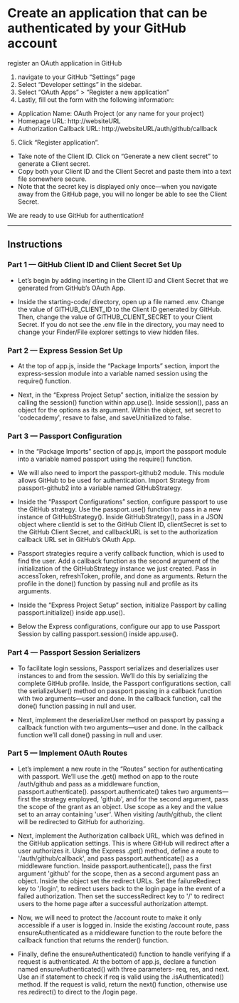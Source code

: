 # Create an application that can be authenticated by your GitHub account
register an OAuth application in GitHub
1. navigate to your GitHub “Settings” page
2. Select “Developer settings” in the sidebar.
3. Select “OAuth Apps” > “Register a new application”
4. Lastly, fill out the form with the following information:
  - Application Name: OAuth Project (or any name for your project)
  - Homepage URL: http://websiteURL
  - Authorization Callback URL: http://websiteURL/auth/github/callback
5. Click “Register application”.
- Take note of the Client ID. Click on “Generate a new client secret” to generate a Client secret.
- Copy both your Client ID and the Client Secret and paste them into a text file somewhere secure. 
- Note that the secret key is displayed only once—when you navigate away from the GitHub page, you will no longer be able to see the Client Secret.

We are ready to use GitHub for authentication!

---
## Instructions
### Part 1 — GitHub Client ID and Client Secret Set Up
- Let’s begin by adding inserting in the Client ID and Client Secret that we generated from GitHub’s OAuth App.

- Inside the starting-code/ directory, open up a file named .env. Change the value of GITHUB_CLIENT_ID to the Client ID generated by GitHub. Then, change the value of GITHUB_CLIENT_SECRET to your Client Secret. If you do not see the .env file in the directory, you may need to change your Finder/File explorer settings to view hidden files.


### Part 2 — Express Session Set Up
- At the top of app.js, inside the “Package Imports” section, import the express-session module into a variable named session using the require() function.


- Next, in the “Express Project Setup” section, initialize the session by calling the session() function within app.use(). Inside session(), pass an object for the options as its argument. Within the object, set secret to 'codecademy', resave to false, and saveUnitialized to false.


### Part 3 — Passport Configuration
- In the “Package Imports” section of app.js, import the passport module into a variable named passport using the require() function.


- We will also need to import the passport-github2 module. This module allows GitHub to be used for authentication. Import Strategy from passport-github2 into a variable named GitHubStrategy.


- Inside the “Passport Configurations” section, configure passport to use the GitHub strategy. Use the passport.use() function to pass in a new instance of GitHubStrategy(). Inside GitHubStrategy(), pass in a JSON object where clientId is set to the GitHub Client ID, clientSecret is set to the GitHub Client Secret, and callbackURL is set to the authorization callback URL set in GitHub’s OAuth App.


- Passport strategies require a verify callback function, which is used to find the user. Add a callback function as the second argument of the initialization of the GitHubStrategy instance we just created. Pass in accessToken, refreshToken, profile, and done as arguments. Return the profile in the done() function by passing null and profile as its arguments.


- Inside the “Express Project Setup” section, initialize Passport by calling passport.initialize() inside app.use().


- Below the Express configurations, configure our app to use Passport Session by calling passport.session() inside app.use().


### Part 4 — Passport Session Serializers
- To facilitate login sessions, Passport serializes and deserializes user instances to and from the session. We’ll do this by serializing the complete GitHub profile. Inside, the Passport configurations section, call the serializeUser() method on passport passing in a callback function with two arguments—user and done. In the callback function, call the done() function passing in null and user.


- Next, implement the deserializeUser method on passport by passing a callback function with two arguments—user and done. In the callback function we’ll call done() passing in null and user.


### Part 5 — Implement OAuth Routes
- Let’s implement a new route in the “Routes” section for authenticating with passport. We’ll use the .get() method on app to the route /auth/github and pass as a middleware function, passport.authenticate(). passport.authenticate() takes two arguments— first the strategy employed, 'github', and for the second argument, pass the scope of the grant as an object. Use scope as a key and the value set to an array containing 'user'. When visiting /auth/github, the client will be redirected to GitHub for authorizing.


- Next, implement the Authorization callback URL, which was defined in the GitHub application settings. This is where GitHub will redirect after a user authorizes it. Using the Express .get() method, define a route to '/auth/github/callback', and pass passport.authenticate() as a middleware function. Inside passport.authenticate(), pass the first argument 'github' for the scope, then as a second argument pass an object. Inside the object set the redirect URLs. Set the failureRedirect key to '/login', to redirect users back to the login page in the event of a failed authorization. Then set the successRedirect key to '/' to redirect users to the home page after a successful authorization attempt.


- Now, we will need to protect the /account route to make it only accessible if a user is logged in. Inside the existing /account route, pass ensureAuthenticated as a middleware function to the route before the callback function that returns the render() function.


- Finally, define the ensureAuthenticated() function to handle verifying if a request is authenticated. At the bottom of app.js, declare a function named ensureAuthenticated() with three parameters- req, res, and next. Use an if statement to check if req is valid using the .isAuthenticated() method. If the request is valid, return the next() function, otherwise use res.redirect() to direct to the /login page.

